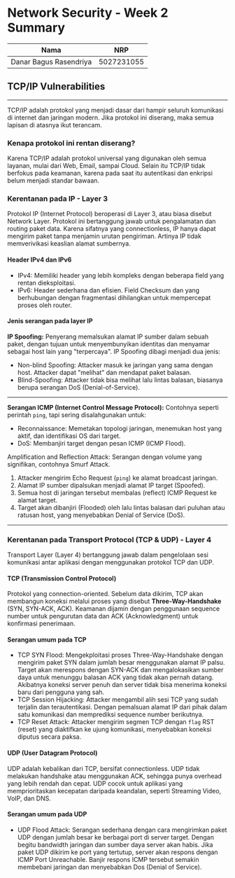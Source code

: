 # Network Security - Week 2 Summary
|             Nama              |     NRP    |
|-------------------------------|------------|
| Danar Bagus Rasendriya        | 5027231055 |

## TCP/IP Vulnerabilities
***
TCP/IP adalah protokol yang menjadi dasar dari hampir seluruh komunikasi di internet dan jaringan modern. Jika protokol ini diserang, maka semua lapisan di atasnya ikut terancam.
### Kenapa protokol ini rentan diserang?
Karena TCP/IP adalah protokol universal yang digunakan oleh semua layanan, mulai dari Web, Email, sampai Cloud. Selain itu TCP/IP tidak berfokus pada keamanan, karena pada saat itu autentikasi dan enkripsi belum menjadi standar bawaan.

### Kerentanan pada IP - Layer 3
Protokol IP (Internet Protocol) beroperasi di Layer 3, atau biasa disebut Network Layer. Protokol ini bertanggung jawab untuk pengalamatan dan routing paket data. Karena sifatnya yang connectionless, IP hanya dapat mengirim paket tanpa menjamin urutan pengiriman. Artinya IP tidak memverivikasi keaslian alamat sumbernya.

#### Header IPv4 dan IPv6
- IPv4: Memiliki header yang lebih kompleks dengan beberapa field yang rentan dieksploitasi.
- IPv6: Header sederhana dan efisien. Field Checksum dan yang berhubungan dengan fragmentasi dihilangkan untuk mempercepat proses oleh router.

#### Jenis serangan pada layer IP
**IP Spoofing:** Penyerang memalsukan alamat IP sumber dalam sebuah paket, dengan tujuan untuk menyembunyikan identitas dan menyamar sebagai host lain yang "terpercaya".
IP Spoofing dibagi menjadi dua jenis:
- Non-blind Spoofing: Attacker masuk ke jaringan yang sama dengan host. Attacker dapat "melihat" dan mendapat paket balasan.
- Blind-Spoofing: Attacker tidak bisa melihat lalu lintas balasan, biasanya berupa serangan DoS (Denial-of-Service).
***
**Serangan ICMP (Internet Control Message Protocol):** Contohnya seperti perintah ```ping```, tapi sering disalahgunakan untuk:
- Reconnaissance: Memetakan topologi jaringan, menemukan host yang aktif, dan identifikasi OS dari target.
- DoS: Membanjiri target dengan pesan ICMP (ICMP Flood).

Amplification and Reflection Attack: Serangan dengan volume yang signifikan, contohnya Smurf Attack.
1. Attacker mengirim Echo Request (```ping```) ke alamat broadcast jaringan.
2. Alamat IP sumber dipalsukan menjadi alamat IP target (Spoofed).
3. Semua host di jaringan tersebut membalas (reflect) ICMP Request ke alamat target.
4. Target akan dibanjiri (Flooded) oleh lalu lintas balasan dari puluhan atau ratusan host, yang menyebabkan Denial of Service (DoS).
***
### Kerentanan pada Transport Protocol (TCP & UDP) - Layer 4
Transport Layer (Layer 4) bertanggung jawab dalam pengelolaan sesi komunikasi antar aplikasi dengan menggunakan protokol TCP dan UDP.

#### TCP (Transmission Control Protocol)
Protokol yang connection-oriented. Sebelum data dikirim, TCP akan membangun koneksi melalui proses yang disebut **Three-Way-Handshake** (SYN, SYN-ACK, ACK). Keamanan dijamin dengan penggunaan sequence number untuk pengurutan data dan ACK (Acknowledgment) untuk konfirmasi penerimaan.

#### Serangan umum pada TCP
- TCP SYN Flood: Mengekploitasi proses Three-Way-Handshake dengan mengirim paket SYN dalam jumlah besar menggunakan alamat IP palsu. Target akan merespons dengan SYN-ACK dan mengalokasikan sumber daya untuk menunggu balasan ACK yang tidak akan pernah datang. Akibatnya koneksi server penuh dan server tidak bisa menerima koneksi baru dari pengguna yang sah.
- TCP Session Hijacking: Attacker mengambil alih sesi TCP yang sudah terjalin dan terautentikasi. Dengan pemalsuan alamat IP dari pihak dalam satu komunikasi dan memprediksi sequence number berikutnya.
- TCP Reset Attack: Attacker mengirim segmen TCP dengan ```flag``` RST (reset) yang diaktifkan ke ujung komunikasi, menyebabkan koneksi diputus secara paksa.

#### UDP (User Datagram Protocol)
UDP adalah kebalikan dari TCP, bersifat connectionless. UDP tidak melakukan handshake atau menggunakan ACK, sehingga punya overhead yang lebih rendah dan cepat. UDP cocok untuk aplikasi yang memprioritaskan kecepatan daripada keandalan, seperti Streaming Video, VoIP, dan DNS.

#### Serangan umum pada UDP
- UDP Flood Attack: Serangan sederhana dengan cara mengirimkan paket UDP dengan jumlah besar ke berbagai port di server target. Dengan begitu bandwidth jaringan dan sumber daya server akan habis. Jika paket UDP dikirim ke port yang tertutup, server akan respons dengan ICMP Port Unreachable. Banjir respons ICMP tersebut semakin membebani jaringan dan menyebabkan Dos (Denial of Service).
